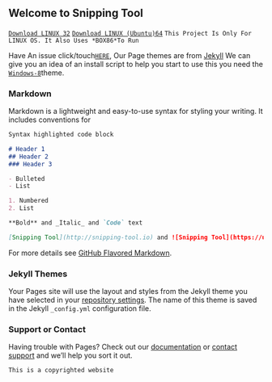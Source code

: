 ## Welcome to Snipping Tool

[`Download LINUX 32`](https://github.com/P-EO/Snipping-Tool/blob/main/install-32)
[`Download LINUX (Ubuntu)64`](https://github.com/P-EO/Snipping-Tool/blob/main/install-64)
       `This Project Is Only For LINUX OS. It Also Uses *BOX86*To Run`

Have An issue click/touch[`HERE`](https://github.com/P-EO/Snipping-Tool/issues/new), Our Page themes are from [Jekyll](https://jekyllrb.com/) We can give you an idea of an install script to help you start
to use this you need the [`Windows-8`](https://github.com/P-EO/Windows-8)theme.
### Markdown

Markdown is a lightweight and easy-to-use syntax for styling your writing. It includes conventions for

```markdown
Syntax highlighted code block

# Header 1
## Header 2
### Header 3

- Bulleted
- List

1. Numbered
2. List

**Bold** and _Italic_ and `Code` text

[Snipping Tool](http://snipping-tool.io) and ![Snipping Tool](https://user-images.githubusercontent.com/87420016/129414953-cb3054a6-0ce8-40cb-a927-787b54d8915b.png)
```

For more details see [GitHub Flavored Markdown](https://guides.github.com/features/mastering-markdown/).

### Jekyll Themes

Your Pages site will use the layout and styles from the Jekyll theme you have selected in your [repository settings](https://github.com/P-EO/Snipping-Tool/settings/pages). The name of this theme is saved in the Jekyll `_config.yml` configuration file.

### Support or Contact

Having trouble with Pages? Check out our [documentation](https://docs.github.com/categories/github-pages-basics/) or [contact support](https://support.github.com/contact) and we’ll help you sort it out.


`This is a copyrighted website`

